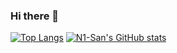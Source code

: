 ### Hi there 👋

<!--
**N1-San/N1-San** is a ✨ _special_ ✨ repository because its `README.md` (this file) appears on your GitHub profile.

Here are some ideas to get you started:

- 🔭 I’m currently working on ...
- 🌱 I’m currently learning ...
- 👯 I’m looking to collaborate on ...
- 🤔 I’m looking for help with ...
- 💬 Ask me about ...
- 📫 How to reach me: ...
- 😄 Pronouns: ...
- ⚡ Fun fact: ...
-->
[![Top Langs](https://github-readme-stats.vercel.app/api?username=N1-San&theme=algolia&show_icons=true)](https://github.com/N1-San)	
[![N1-San's GitHub stats](https://github-readme-stats.vercel.app/api/top-langs?username=N1-San&hide=html,scss,stylus,blade,jupyter%20notebook,python,css,shell,batchfile,dockerfile,typescript&theme=algolia&show_icons=true)](https://github.com/N1-San)

